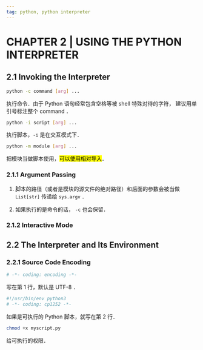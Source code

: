 ```yaml
---
tag: python, python interpreter
---
```


# CHAPTER 2 | USING THE PYTHON INTERPRETER

## 2.1 Invoking the Interpreter

```sh
python -c command [arg] ...
```

执行命令．由于 Python 语句经常包含空格等被 shell 特殊对待的字符， 建议用单引号标注整个 command ．

```sh
python -i script [arg] ...
```

执行脚本，`-i` 是在交互模式下．

```sh
python -m module [arg] ...
```

把模块当做脚本使用，<mark>可以使用相对导入</mark>．

### 2.1.1 Argument Passing

1. 脚本的路径（或者是模块的源文件的绝对路径）和后面的参数会被当做 `List[str]` 传递给 `sys.argv` ．

2. 如果执行的是命令的话， `-c` 也会保留．

### 2.1.2 Interactive Mode

## 2.2 The Interpreter and Its Environment

### 2.2.1 Source Code Encoding

```python
# -*- coding: encoding -*-
```

写在第 1 行，默认是 UTF-8 ．

```python
#!/usr/bin/env python3
# -*- coding: cp1252 -*-
```

如果是可执行的 Python 脚本，就写在第 2 行．

```sh
chmod +x myscript.py
```

给可执行的权限．
